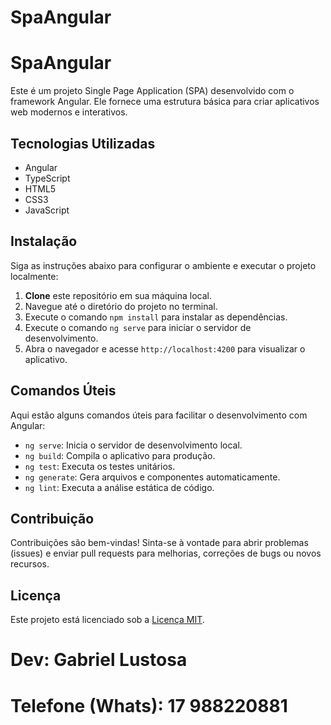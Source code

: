 # SpaAngular

# SpaAngular

Este é um projeto Single Page Application (SPA) desenvolvido com o framework Angular. Ele fornece uma estrutura básica para criar aplicativos web modernos e interativos.

## Tecnologias Utilizadas

- Angular
- TypeScript
- HTML5
- CSS3
- JavaScript

## Instalação

Siga as instruções abaixo para configurar o ambiente e executar o projeto localmente:

1. **Clone** este repositório em sua máquina local.
2. Navegue até o diretório do projeto no terminal.
3. Execute o comando `npm install` para instalar as dependências.
4. Execute o comando `ng serve` para iniciar o servidor de desenvolvimento.
5. Abra o navegador e acesse `http://localhost:4200` para visualizar o aplicativo.

## Comandos Úteis

Aqui estão alguns comandos úteis para facilitar o desenvolvimento com Angular:

- `ng serve`: Inicia o servidor de desenvolvimento local.
- `ng build`: Compila o aplicativo para produção.
- `ng test`: Executa os testes unitários.
- `ng generate`: Gera arquivos e componentes automaticamente.
- `ng lint`: Executa a análise estática de código.

## Contribuição

Contribuições são bem-vindas! Sinta-se à vontade para abrir problemas (issues) e enviar pull requests para melhorias, correções de bugs ou novos recursos.

## Licença

Este projeto está licenciado sob a [Licença MIT](LICENSE).


# Dev: Gabriel Lustosa
# Telefone (Whats): 17 988220881
